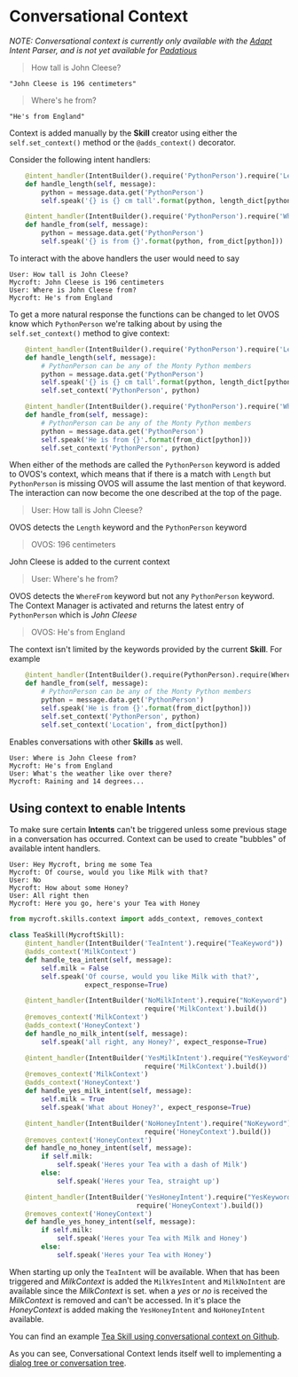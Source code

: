 # Conversational Context

_NOTE: Conversational context is currently only available with the_ [_Adapt_](https://mycroft.ai/documentation/adapt) _Intent Parser, and is not yet available for_ [_Padatious_](https://mycroft.ai/documentation/padatious)

> How tall is John Cleese?

`"John Cleese is 196 centimeters"`

> Where's he from?

`"He's from England"`

Context is added manually by the **Skill** creator using either the `self.set_context()` method or the `@adds_context()` decorator.

Consider the following intent handlers:

```python
    @intent_handler(IntentBuilder().require('PythonPerson').require('Length'))
    def handle_length(self, message):
        python = message.data.get('PythonPerson')
        self.speak('{} is {} cm tall'.format(python, length_dict[python]))

    @intent_handler(IntentBuilder().require('PythonPerson').require('WhereFrom'))
    def handle_from(self, message):
        python = message.data.get('PythonPerson')
        self.speak('{} is from {}'.format(python, from_dict[python]))
```

To interact with the above handlers the user would need to say

```text
User: How tall is John Cleese?
Mycroft: John Cleese is 196 centimeters
User: Where is John Cleese from?
Mycroft: He's from England
```

To get a more natural response the functions can be changed to let OVOS know which `PythonPerson` we're talking about by using the `self.set_context()` method to give context:

```python
    @intent_handler(IntentBuilder().require('PythonPerson').require('Length'))
    def handle_length(self, message):
        # PythonPerson can be any of the Monty Python members
        python = message.data.get('PythonPerson')
        self.speak('{} is {} cm tall'.format(python, length_dict[python]))
        self.set_context('PythonPerson', python)

    @intent_handler(IntentBuilder().require('PythonPerson').require('WhereFrom'))
    def handle_from(self, message):
        # PythonPerson can be any of the Monty Python members
        python = message.data.get('PythonPerson')
        self.speak('He is from {}'.format(from_dict[python]))
        self.set_context('PythonPerson', python)
```

When either of the methods are called the `PythonPerson` keyword is added to OVOS's context, which means that if there is a match with `Length` but `PythonPerson` is missing OVOS will assume the last mention of that keyword. The interaction can now become the one described at the top of the page.

> User: How tall is John Cleese?

OVOS detects the `Length` keyword and the `PythonPerson` keyword

> OVOS: 196 centimeters

John Cleese is added to the current context

> User: Where's he from?

OVOS detects the `WhereFrom` keyword but not any `PythonPerson` keyword. The Context Manager is activated and returns the latest entry of `PythonPerson` which is _John Cleese_

> OVOS: He's from England

The context isn't limited by the keywords provided by the current **Skill**. For example

```python
    @intent_handler(IntentBuilder().require(PythonPerson).require(WhereFrom))
    def handle_from(self, message):
        # PythonPerson can be any of the Monty Python members
        python = message.data.get('PythonPerson')
        self.speak('He is from {}'.format(from_dict[python]))
        self.set_context('PythonPerson', python)
        self.set_context('Location', from_dict[python])
```

Enables conversations with other **Skills** as well.

```text
User: Where is John Cleese from?
Mycroft: He's from England
User: What's the weather like over there?
Mycroft: Raining and 14 degrees...
```

## Using context to enable **Intents**

To make sure certain **Intents** can't be triggered unless some previous stage in a conversation has occurred. Context can be used to create "bubbles" of available intent handlers.

```text
User: Hey Mycroft, bring me some Tea
Mycroft: Of course, would you like Milk with that?
User: No
Mycroft: How about some Honey?
User: All right then
Mycroft: Here you go, here's your Tea with Honey
```

```python
from mycroft.skills.context import adds_context, removes_context

class TeaSkill(MycroftSkill):
    @intent_handler(IntentBuilder('TeaIntent').require("TeaKeyword"))
    @adds_context('MilkContext')
    def handle_tea_intent(self, message):
        self.milk = False
        self.speak('Of course, would you like Milk with that?',
                   expect_response=True)

    @intent_handler(IntentBuilder('NoMilkIntent').require("NoKeyword").
                                  require('MilkContext').build())
    @removes_context('MilkContext')
    @adds_context('HoneyContext')
    def handle_no_milk_intent(self, message):
        self.speak('all right, any Honey?', expect_response=True)

    @intent_handler(IntentBuilder('YesMilkIntent').require("YesKeyword").
                                  require('MilkContext').build())
    @removes_context('MilkContext')
    @adds_context('HoneyContext')
    def handle_yes_milk_intent(self, message):
        self.milk = True
        self.speak('What about Honey?', expect_response=True)

    @intent_handler(IntentBuilder('NoHoneyIntent').require("NoKeyword").
                                  require('HoneyContext').build())
    @removes_context('HoneyContext')
    def handle_no_honey_intent(self, message):
        if self.milk:
            self.speak('Heres your Tea with a dash of Milk')
        else:
            self.speak('Heres your Tea, straight up')

    @intent_handler(IntentBuilder('YesHoneyIntent').require("YesKeyword").
                                require('HoneyContext').build())
    @removes_context('HoneyContext')
    def handle_yes_honey_intent(self, message):
        if self.milk:
            self.speak('Heres your Tea with Milk and Honey')
        else:
            self.speak('Heres your Tea with Honey')
```

When starting up only the `TeaIntent` will be available. When that has been triggered and _MilkContext_ is added the `MilkYesIntent` and `MilkNoIntent` are available since the _MilkContext_ is set. when a _yes_ or _no_ is received the _MilkContext_ is removed and can't be accessed. In it's place the _HoneyContext_ is added making the `YesHoneyIntent` and `NoHoneyIntent` available.

You can find an example [Tea Skill using conversational context on Github](https://github.com/krisgesling/tea-skill).

As you can see, Conversational Context lends itself well to implementing a [dialog tree or conversation tree](https://en.wikipedia.org/wiki/Dialog_tree).

